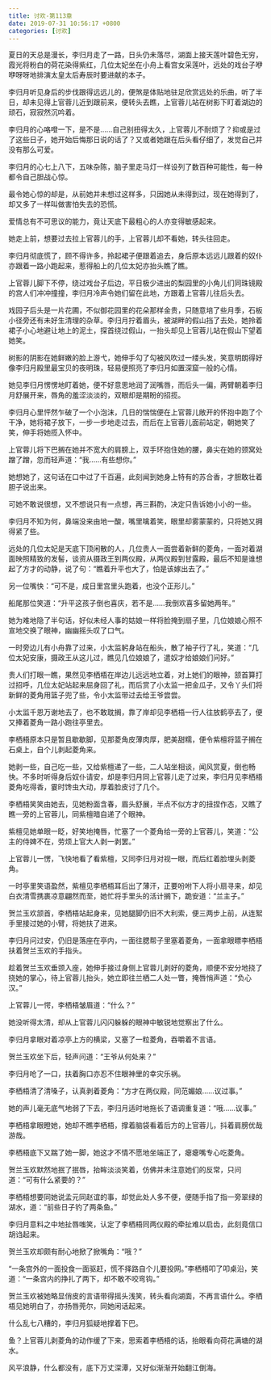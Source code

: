 ```yaml
---
title: 讨欢-第113章
date: 2019-07-31 10:56:17 +0800
categories: [讨欢]
---
```


夏日的天总是漫长，李归月走了一路，日头仍未落尽，湖面上接天莲叶碧色无穷，霞光将粉白的荷花染得紫红，几位太妃坐在小舟上看宫女采莲叶，远处的戏台子咿咿呀呀地排演太皇太后寿辰时要进献的本子。

李归月听见身后的步伐跟得远远儿的，便煞是体贴地驻足欣赏远处的乐曲，听了半日，却未见得上官蓉儿近到跟前来，便转头去瞧，上官蓉儿站在树影下盯着湖边的顽石，寂寂然沉吟着。

李归月的心咯噔一下，是不是……自己别扭得太久，上官蓉儿不耐烦了？抑或是过了这些日子，她开始后悔那日说的话了？又或者她跟在后头看仔细了，发觉自己并没有那么可爱。

李归月的心七上八下，五味杂陈，脑子里走马灯一样设列了数百种可能性，每一种都令自己胆战心惊。

最令她心惊的却是，从前她并未想过这样多，只因她从未得到过，现在她得到了，却又多了一样叫做害怕失去的恐慌。

爱情总有不可思议的能力，竟让天底下最粗心的人亦变得敏感起来。

她走上前，想要过去拉上官蓉儿的手，上官蓉儿却不看她，转头往回走。

李归月彻底慌了，顾不得许多，拎起裙子便跟着追去，身后原本远远儿跟着的奴仆亦跟着一路小跑起来，惹得船上的几位太妃亦抬头瞧了瞧。

上官蓉儿脚下不停，绕过戏台子后边，平日极少进出的梨园里的小角儿们同珠镜殿的宫人们冲冲撞撞，李归月冷声令她们留在此地，方跟着上官蓉儿往后头去。

戏园子后头是一片花圃，不似御花园里的花朵那样金贵，只随意培了些月季，石板小径旁还有未好生清理的杂草。李归月拧着眉头，被湖畔的假山挡了去处，她拎着裙子小心地避让地上的泥土，探首绕过假山，一抬头却见上官蓉儿站在假山下望着她笑。

树影的阴影在她鲜嫩的脸上游弋，她伸手勾了勾被风吹过一缕头发，笑意明朗得好像李归月殿里最宝贝的夜明珠，轻易便照亮了李归月如置深窟一般的心情。

她见李归月愣愣地盯着她，便不好意思地润了润嘴唇，而后头一偏，两臂朝着李归月舒展开来，唇角的羞涩淡淡的，双眼却是期盼的招揽。

李归月心里怦然乍破了一个小泡沫，几日的惴惴便在上官蓉儿敞开的怀抱中跑了个干净，她将裙子放下，一步一步地走过去，而后在上官蓉儿面前站定，朝她笑了笑，伸手将她揽入怀中。

上官蓉儿将下巴搁在她并不宽大的肩膀上，双手环抱住她的腰，鼻尖在她的颈窝处蹭了蹭，忽而轻声道：“我……有些想你。”

她想她了，这句话在口中过了千百遍，此刻闻到她身上特有的苏合香，才胆敢壮着胆子说出来。

可她不敢说很想，又不想说只有一点想，再三斟酌，决定只告诉她小小的一些。

李归月不知为何，鼻端没来由地一酸，嘴里噙着笑，眼里却雾蒙蒙的，只将她又拥得紧了些。

远处的几位太妃是天底下顶闲散的人，几位贵人一面尝着新鲜的菱角，一面对着湖面映照精致的发髻，谈资从摄政王到两仪殿，从两仪殿到甘露殿，最后不知是谁想起了方才的动静，说了句：“瞧着升平也大了，怕是该嫁出去了。”

另一位嘴快：“可不是，成日里宫里头跑着，也没个正形儿。”

船尾那位笑道：“升平这孩子倒也喜庆，若不是……我倒欢喜多留她两年。”

她为难地隐了半句话，好似未经人事的姑娘一样将脸掩到扇子里，几位娘娘心照不宣地交换了眼神，幽幽摇头叹了口气。

一时旁边儿有小舟靠了过来，小太监躬身站在船头，散了袖子行了礼，笑道：“几位太妃安康，摄政王从这儿过，瞧见几位娘娘了，遣奴才给娘娘们问好。”

贵人们打眼一瞧，果然见李栖梧在岸边儿远远地立着，对上她们的眼神，颔首算打过招呼，几位太妃站起来屈身回了礼，而后赏了小太监一把金瓜子，又令丫头们将新鲜的菱角用篮子兜了些，令小太监带过去给王爷尝尝。

小太监千恩万谢地去了，也不敢耽搁，靠了岸却见李栖梧一行人往放鹤亭去了，便又捧着菱角一路小跑往亭里去。

李栖梧原本只是暂且歇歇脚，见那菱角皮薄肉厚，肥美甜糯，便令紫檀将篮子搁在石桌上，自个儿剥起菱角来。

她剥一些，自己吃一些，又给紫檀递了一些，二人站坐相谈，闻风赏夏，倒也畅快。不多时听得身后奴仆请安，却是李归月同上官蓉儿走了过来，李归月见李栖梧菱角吃得香，霎时馋虫大动，厚着脸皮讨了几个。

李栖梧笑笑由她去，见她粉面含春，眉头舒展，半点不似方才的扭捏作态，又瞧了瞧一旁的上官蓉儿，同紫檀暗自递了个眼神。

紫檀见她单眼一眨，好笑地掩唇，忙塞了一个菱角给一旁的上官蓉儿，笑道：“公主的侍婢不在，劳烦上官大人剥一剥罢。”

上官蓉儿一愣，飞快地看了看紫檀，又同李归月对视一眼，而后红着脸埋头剥菱角。

一时亭里笑语盈然，紫檀见李栖梧耳后出了薄汗，正要吩咐下人将小扇寻来，却见白衣清雪携裹凉意翩然而至，她忙将手里头的活计搁下，跪安道：“兰主子。”

贺兰玉欢颔首，李栖梧站起身来，见她腿脚仍旧不大利索，便三两步上前，从连絮手里接过她的小臂，将她扶了进来。

李归月问过安，仍旧是落座在亭内，一面往腮帮子里塞着菱角，一面拿眼瞟李栖梧扶着贺兰玉欢的手指头。

趁着贺兰玉欢垂颈入座，她伸手接过身侧上官蓉儿剥好的菱角，顺便不安分地挠了挠她的掌心，待上官蓉儿抬头，她立即往兰栖二人处一瞥，掩唇悄声道：“负心汉。”

上官蓉儿一愕，李栖梧皱眉道：“什么？”

她没听得太清，却从上官蓉儿闪闪躲躲的眼神中敏锐地觉察出了什么。

李归月拿眼对着凉亭上方的横梁，又塞了一粒菱角，吞嚼着不言语。

贺兰玉欢坐下后，轻声问道：“王爷从何处来？”

李归月呛了一口，扶着胸口亦忍不住眼神里的幸灾乐祸。

李栖梧清了清嗓子，认真剥着菱角：“方才在两仪殿，同范媚娘……议过事。”

她的声儿毫无底气地弱了下去，李归月适时地拖长了语调重复道：“哦……议事。”

李栖梧拿眼瞪她，她却不瞧李栖梧，撑着脑袋看着后方的上官蓉儿，抖着肩膀优哉游哉。

李栖梧底下又踹了她一脚，她这才不情不愿地坐端正了，瘪瘪嘴专心吃菱角。

贺兰玉欢默然地抿了抿唇，抬眸淡淡笑着，仿佛并未注意她们的反常，只问道：“可有什么紧要的？”

李栖梧想要同她说孟元同赵谊的事，却觉此处人多不便，便随手指了指一旁翠绿的湖水，道：“前些日子钓了两条鱼。”

李归月意料之中地扯唇嗤笑，认定了李栖梧同两仪殿的牵扯难以启齿，此刻竟信口胡诌起来。

贺兰玉欢却颇有耐心地掀了掀嘴角：“哦？”

“一条宫外的一面投食一面驱赶，慌不择路自个儿要投网。”李栖梧叩了叩桌沿，笑道：“一条宫内的挣扎了两下，却不敢不咬弯钩。”

贺兰玉欢被她略显俏皮的言语带得摇头浅笑，转头看向湖面，不再言语什么。李栖梧见她明白了，亦扬唇莞尔，同她闲话起来。

什么乱七八糟的，李归月狐疑地撑着下巴。

鱼？上官蓉儿剥菱角的动作缓了下来，思索着李栖梧的话，抬眼看向荷花满塘的湖水。

风平浪静，什么都没有，底下万丈深潭，又好似渐渐开始翻江倒海。

